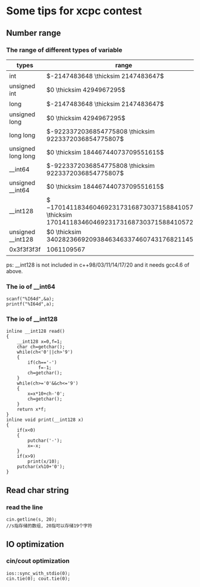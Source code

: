 # Some tips for xcpc contest

## Number range
### The range of different types of variable
|  types   | range | estimation|
|  ----  | ----  | ---- | 
| int  | $-2147483648 \thicksim 2147483647$ | $2^{31} \ 10^9$ |
| unsigned int | $0 \thicksim 4294967295$ | $2^{32} \ 10^9$ |
| long  | $-2147483648 \thicksim 2147483647$ | $2^{31} \ 10^9$ |
| unsigned long | $0 \thicksim 4294967295$ | $2^{32} \ 10^9$ |
| long long  | $-9223372036854775808 \thicksim 9223372036854775807$ | $2^{63} \ 10^{18}$ |
| unsigned long long | $0 \thicksim 18446744073709551615$ | $2^{64} \ 10^{18}$ |
| __int64 | $-9223372036854775808 \thicksim 9223372036854775807$ | $2^{63} \ 10^{18}$ |
| unsigned __int64 | $0 \thicksim 18446744073709551615$ | $2^{64} \ 10^{18}$ |
| __int128 | $−170141183460469231731687303715884105728 \thicksim 170141183460469231731687303715884105727$ | $2^{127} \ 10^{38}$ |
| unsigned __int128 | $0  \thicksim 340282366920938463463374607431768211455$ | $2^{128} \ 10^{38}$ |
| 0x3f3f3f3f | $1061109567$ | $10^9$ |

ps: __int128 is not included in c++98/03/11/14/17/20 and it needs gcc4.6 of above.

### The io of __int64
```
scanf("%I64d",&a);
printf("%I64d",a);
```

### The io of __int128
```
inline __int128 read()
{
    __int128 x=0,f=1;
    char ch=getchar();
    while(ch<'0'||ch>'9')
    {
        if(ch=='-')
            f=-1;
        ch=getchar();
    }
    while(ch>='0'&&ch<='9')
    {
        x=x*10+ch-'0';
        ch=getchar();
    }
    return x*f;
}
inline void print(__int128 x)
{
    if(x<0)
    {
        putchar('-');
        x=-x;
    }
    if(x>9)
        print(x/10);
    putchar(x%10+'0');
}

```

## Read char string
### read the line
```
cin.getline(s, 20);
//s指存储的数组, 20指可以存储19个字符
```

## IO optimization
### cin/cout optimization
```
ios::sync_with_stdio(0);
cin.tie(0); cout.tie(0);
```
